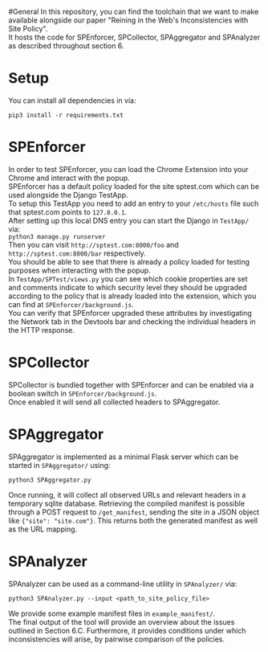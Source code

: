 #General
In this repository, you can find the toolchain that we want to make available alongside our paper "Reining in the Web's Inconsistencies with Site Policy".  
It hosts the code for SPEnforcer, SPCollector, SPAggregator and SPAnalyzer as described throughout section 6.
# Setup
You can install all dependencies in via:  
```
pip3 install -r requirements.txt
```

# SPEnforcer
In order to test SPEnforcer, you can load the Chrome Extension into your Chrome and interact with the popup.  
SPEnforcer has a default policy loaded for the site sptest.com which can be used alongside the Django TestApp.  
To setup this TestApp you need to add an entry to your ```/etc/hosts``` file such that sptest.com points to ```127.0.0.1```.  
After setting up this local DNS entry you can start the Django in ```TestApp/``` via:  
```python3 manage.py runserver```  
Then you can visit ```http://sptest.com:8000/foo``` and ```http://sptest.com:8000/bar``` respectively.  
You should be able to see that there is already a policy loaded for testing purposes when interacting with the popup.  
In ```TestApp/SPTest/views.py``` you can see which cookie properties are set and comments indicate to which
 security level they should be upgraded according to the policy that is already loaded into the extension, 
 which you can find at ```SPEnforcer/background.js```.  
 You can verify that SPEnforcer upgraded these attributes by investigating the Network tab in the Devtools bar and
  checking the individual headers in the HTTP response.

# SPCollector
SPCollector is bundled together with SPEnforcer and can be enabled via a boolean switch in ```SPEnforcer/background.js```.  
Once enabled it will send all collected headers to SPAggregator. 
 
# SPAggregator
SPAggregator is implemented as a minimal Flask server which can be started in ```SPAggregator/``` using:
```
python3 SPAggregator.py
``` 

Once running, it will collect all observed URLs and relevant headers in a temporary sqlite database. Retrieving the compiled manifest is possible through a POST request to `/get_manifest`, sending the site in a JSON object like `{"site": "site.com"}`. This returns both the generated manifest as well as the URL mapping.

# SPAnalyzer
SPAnalyzer can be used as a command-line utility in ```SPAnalyzer/``` via:
```
python3 SPAnalyzer.py --input <path_to_site_policy_file>
```
We provide some example manifest files in ```example_manifest/```.  
The final output of the tool will provide an overview about the issues outlined in Section 6.C.
Furthermore, it provides conditions under which inconsistencies will arise, by pairwise comparison of the policies. 

